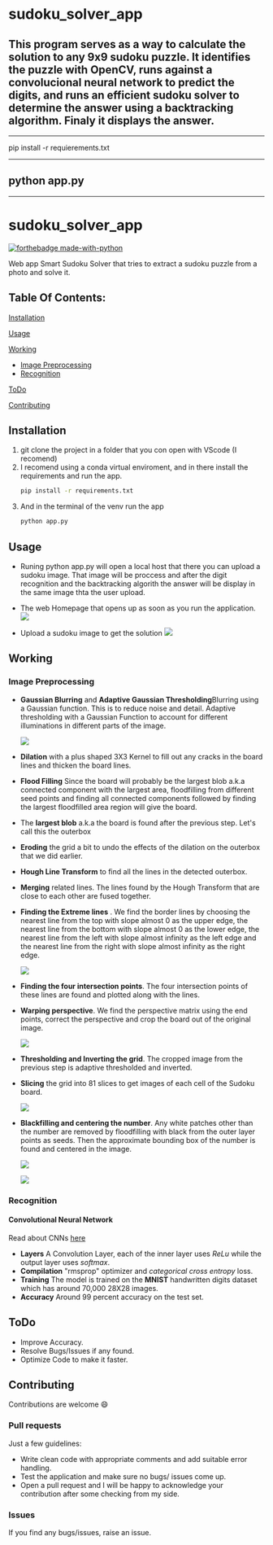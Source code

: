 # sudoku_solver_app

This program serves as a way to calculate the solution to any 9x9 sudoku puzzle. It identifies the puzzle with OpenCV, runs against a convolucional neural network to predict the digits, and runs an efficient sudoku solver to determine the answer using a backtracking algorithm. Finaly it displays the answer.
---


---
pip install -r requierements.txt

---
python app.py
---
---




# sudoku_solver_app
[![forthebadge made-with-python](http://ForTheBadge.com/images/badges/made-with-python.svg)](https://www.python.org/) 

Web app Smart Sudoku Solver that tries to extract a sudoku puzzle from a photo and solve it.

## Table Of Contents:

[Installation](https://github.com/rodriguez-fede/sudoku_solver_app/blob/main/README.md#installation)

[Usage](https://github.com/rodriguez-fede/sudoku_solver_app/blob/main/README.md#usage)

[Working](https://github.com/rodriguez-fede/sudoku_solver_app/blob/main/README.md#working)

  * [Image Preprocessing](https://github.com/rodriguez-fede/sudoku_solver_app/blob/main/README.md#image-preprocessing)
  * [Recognition](https://github.com/rodriguez-fede/sudoku_solver_app/blob/main/README.md#recognition)

[ToDo](https://github.com/neeru1207/AI_Sudoku/blob/master/README.md#todo)

[Contributing](https://github.com/neeru1207/AI_Sudoku/blob/master/README.md#contributing)

## Installation

1. git clone the project in a folder that you con open with VScode (I recomend)
2.  I recomend using a conda virtual enviroment, and in there install the requirements and run the app.
    ```bash
    pip install -r requirements.txt
    ```
3. And in the terminal of the venv run the app
    ```bash
    python app.py
    ```
   
## Usage
* Runing python app.py will open a local host that there you can upload a sudoku image. That image will be proccess and after the digit recognition and the backtracking algorith the answer will be display in the same image thta the user upload.

* The web Homepage that opens up as soon as you run the application.
    ![](https://github.com/rodriguez-fede/sudoku_solver_app/blob/main/images/1.png)  

* Upload a sudoku image to get the solution
    ![](https://github.com/rodriguez-fede/sudoku_solver_app/blob/main/images/2.png)    

## Working

### Image Preprocessing

* **Gaussian Blurring**  and **Adaptive Gaussian Thresholding**Blurring using a Gaussian function. This is to reduce noise and detail. Adaptive thresholding with a Gaussian Function to account for different illuminations in different parts of the image.

    ![](https://github.com/rodriguez-fede/sudoku_solver_app/blob/main/images/3.png) 


* **Dilation** with a plus shaped 3X3 Kernel to fill out any cracks in the board lines and thicken the board lines.

* **Flood Filling** Since the board will probably be the largest blob a.k.a connected component with the largest area, floodfilling from different seed points and finding all connected components followed by finding the largest floodfilled area region will give the board. 


* The **largest blob** a.k.a the board is found after the previous step. Let's call this the outerbox


* **Eroding** the grid a bit to undo the effects of the dilation on the outerbox that we did earlier.


* **Hough Line Transform** to find all the lines in the detected outerbox.

    

* **Merging** related lines. The lines found by the Hough Transform that are close to each other are fused together.

* **Finding the Extreme lines** . We find the border lines by choosing the nearest line from the top with slope almost 0 as the upper edge, the nearest line from the bottom with slope almost 0 as the lower edge, the nearest line from the left with slope almost infinity as the left edge and the nearest line from the right with slope almost infinity as the right edge.

    ![](https://github.com/rodriguez-fede/sudoku_solver_app/blob/main/images/5.png) 

* **Finding the four intersection points**. The four intersection points of these lines are found and plotted along with the lines.



* **Warping perspective**. We find the perspective matrix using the end points, correct the perspective and crop the board out of the original image.

    ![](https://github.com/rodriguez-fede/sudoku_solver_app/blob/main/images/4.png) 

* **Thresholding and Inverting the grid**. The cropped image from the previous step is adaptive thresholded and inverted.


* **Slicing** the grid into 81 slices to get images of each cell of the Sudoku board.

    ![](https://github.com/rodriguez-fede/sudoku_solver_app/blob/main/images/6.png) 

* **Blackfilling and centering the number**. Any white patches other than the number are removed by floodfilling with black from the outer layer points as seeds. Then the approximate bounding box of the number is found and centered in the image.

    ![](https://github.com/rodriguez-fede/sudoku_solver_app/blob/main/images/7.png) 

    ![](https://github.com/rodriguez-fede/sudoku_solver_app/blob/main/images/8.png) 

### Recognition

#### Convolutional Neural Network

Read about CNNs [here](https://towardsdatascience.com/a-comprehensive-guide-to-convolutional-neural-networks-the-eli5-way-3bd2b1164a53)
* **Layers** A Convolution Layer, each of the inner layer uses *ReLu* while the output layer uses *softmax*.
* **Compilation** "rmsprop" optimizer and *categorical cross entropy* loss.
* **Training** The model is trained on the **MNIST** handwritten digits dataset which has around 70,000 28X28 images.
* **Accuracy** Around 99 percent accuracy on the test set.

    
## ToDo

* Improve Accuracy.
* Resolve Bugs/Issues if any found.
* Optimize Code to make it faster.

## Contributing

Contributions are welcome :smile:

### Pull requests

Just a few guidelines:
* Write clean code with appropriate comments and add suitable error handling.
* Test the application and make sure no bugs/ issues come up.
* Open a pull request and I will be happy to acknowledge your contribution after some checking from my side.

### Issues

If you find any bugs/issues, raise an issue.



